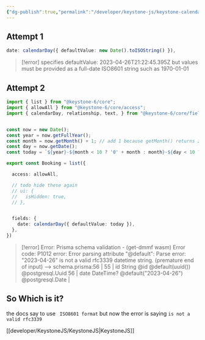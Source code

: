 ```yaml
---
{"dg-publish":true,"permalink":"/developer/keystone-js/keystone-calendar-day-field-set-default-value/","created":"2025-04-09T22:07:07.796-05:00","updated":"2025-04-09T11:27:39.000-05:00"}
---
```



## Attempt 1
```ts
date: calendarDay({ defaultValue: new Date().toISOString() }),
```

> [!error] specifies defaultValue: 2023-04-26T21:22:45.395Z but values must be provided as a full-date ISO8601 string such as 1970-01-01


## Attempt 2
```ts
import { list } from "@keystone-6/core";
import { allowAll } from "@keystone-6/core/access";
import { calendarDay, relationship, text, } from "@keystone-6/core/fields";


const now = new Date();
const year = now.getFullYear();
const month = now.getMonth() + 1; // add 1 because getMonth() returns zero-based index
const day = now.getDate();
const today = `${year}-${month < 10 ? '0' + month : month}-${day < 10 ? '0' + day : day}`

export const Booking = list({

  access: allowAll,

  // todo hide these again
  // ui: {
  //   isHidden: true,
  // },


  fields: {
    date: calendarDay({ defaultValue: today }),
  },
})
```


> [!error] Error: Prisma schema validation - (get-dmmf wasm)
Error code: P1012
error: Error parsing attribute "@default": Parse error: "2023-04-26" is not a valid rfc3339 datetime string. (premature end of input)
  -->  schema.prisma:56
   | 
55 |   id         String    @id @default(uuid()) @postgresql.Uuid
56 |   date       DateTime? @default("2023-04-26") @postgresql.Date
   | 

## So Which is it?

the docs say to use ` ISO8601 format` but now the error is saying `is not a valid rfc3339`

[[developer/KeystoneJS/KeystoneJS\|KeystoneJS]]